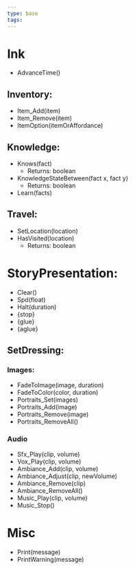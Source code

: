 ```yaml
---
type: base
tags: 
---
```

# Ink
- AdvanceTime()
## Inventory:
- Item_Add(item) 
- Item_Remove(item)
- ItemOption(itemOrAffordance)
## Knowledge:
- Knows(fact)
	- Returns: boolean
- KnowledgeStateBetween(fact x, fact y)
	- Returns: boolean
- Learn(facts)
## Travel:
- SetLocation(location)
- HasVisited(location)
	- Returns: boolean
# StoryPresentation:
- Clear()
- Spd(float)
- Halt(duration)
- {stop}
- {glue}
- {aglue}
## SetDressing:
### Images:
- FadeToImage(image, duration)
- FadeToColor(color, duration)
- Portraits_Set(images)
- Portraits_Add(image)
- Portraits_Remove(image)
- Portraits_RemoveAll()
### Audio
- Sfx_Play(clip, volume)
- Vox_Play(clip, volume)
- Ambiance_Add(clip, volume)
- Ambiance_Adjust(clip, newVolume)
- Ambiance_Remove(clip)
- Ambiance_RemoveAll()
- Music_Play(clip, volume)
- Music_Stop()
# Misc
- Print(message)
- PrintWarning(message)